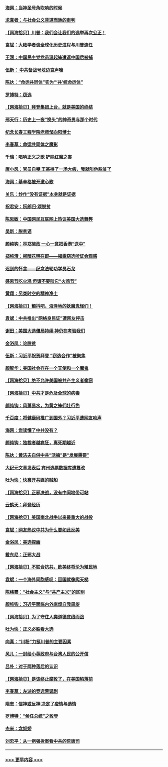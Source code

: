 #### [海网：当神圣号角吹响的时候](../pages/nsc993/n12595891.md?t=12051251) 
#### [求真者：与社会公义背道而驰的审判](../pages/nsc993/n12595868.md?t=12051251) 
#### [【网海拾贝】川普：我们会让我们的选举再次公正！](../pages/nsc993/n12594930.md?t=12051251) 
#### [袁斌：大陆学者谈全球化历史进程与川普连任](../pages/nsc993/n12594690.md?t=12051251) 
#### [王涵：中国民主党党员温起锋遣返中国后被捕](../pages/nsc993/n12594540.md?t=12051251) 
#### [伍新： 中共备战号坟边哀声嚎](../pages/nsc993/n12593086.md?t=12051251) 
#### [陈达：“命运共同体”实为“‘共’统命运体”](../pages/nsc993/n12590865.md?t=12051251) 
#### [罗博特：窃选](../pages/nsc993/n12590619.md?t=12051251) 
#### [【网海拾贝】拜登集团上台，就是美国的终结](../pages/nsc993/n12589725.md?t=12051251) 
#### [邢天行：历史上一夜“换头”的神奇男与那个时代](../pages/nsc993/n12589424.md?t=12051251) 
#### [纪念长春工程学院老师邹向阳博士](../pages/nsc993/n12585390.md?t=12051251) 
#### [李春草：命运共同体之魔影](../pages/nsc993/n12585026.md?t=12051251) 
#### [千瑞：唱响正义之歌 铲除红魔之害](../pages/nsc993/n12585002.md?t=12051251) 
#### [唐小风：官员自嘲 王某得了一场大病，我就叫他脱贫了](../pages/nsc993/n12584981.md?t=12051251) 
#### [海网：基辛格被开激心歌](../pages/nsc993/n12584946.md?t=12051251) 
#### [关乐：炒作“没有证据”本身就是证据](../pages/nsc993/n12583146.md?t=12051251) 
#### [祝君安：阮郎归‧颂脱贫](../pages/nsc993/n12583119.md?t=12051251) 
#### [陈思敏：中国网民互联网上热议美国大选舞弊](../pages/nsc993/n12582845.md?t=12051251) 
#### [吴新：脱贫谣](../pages/nsc993/n12580839.md?t=12051251) 
#### [颜纯钩：林郑施政 一心一意把香港“送中”](../pages/nsc993/n12580805.md?t=12051251) 
#### [郑纯清：柳暗花明在即——揭露窃选听证会观感](../pages/nsc993/n12580795.md?t=12051251) 
#### [迟到的怀念——纪念法轮功学员石龙](../pages/nsc993/n12580245.md?t=12051251) 
#### [感恩节吃火鸡  但请不要叫它“火鸡节”](../pages/nsc993/n12580252.md?t=12051251) 
#### [黄翔：另类时空的精神净土](../pages/nsc993/n12578638.md?t=12051251) 
#### [【网海拾贝】颤抖吧，沼泽地的妖魔鬼怪们！](../pages/nsc993/n12578552.md?t=12051251) 
#### [袁斌：中共推出“网络良民证”遭网友抨击](../pages/nsc993/n12578511.md?t=12051251) 
#### [谢田：美国大选僵局持续 神仍在考验我们](../pages/nsc993/n12577432.md?t=12051251) 
#### [金浴凤：论脱贫](../pages/nsc993/n12576386.md?t=12051251) 
#### [伍新：习近平祝贺拜登 “窃选合作”被聚焦](../pages/nsc993/n12576358.md?t=12051251) 
#### [颜智华：美国社会存在一个天使和一个魔鬼](../pages/nsc993/n12574299.md?t=12051251) 
#### [【网海拾贝】绝不允许美国被共产主义者偷窃](../pages/nsc993/n12573396.md?t=12051251) 
#### [【网海拾贝】中共才是危及全球的病毒](../pages/nsc993/n12571204.md?t=12051251) 
#### [颜纯钩：风萧易水，为黄之锋们壮行色](../pages/nsc993/n12571487.md?t=12051251) 
#### [千百度：将健康码推广到国外？习近平遭网友呛声](../pages/nsc993/n12570808.md?t=12051251) 
#### [海网：您读懂了中共没有？](../pages/nsc993/n12570487.md?t=12051251) 
#### [颜纯钩：独裁者越疯狂，离死期越近](../pages/nsc993/n12569055.md?t=12051251) 
#### [陈达：黄洁夫自供中共“活摘”是“发展需要”](../pages/nsc993/n12568541.md?t=12051251) 
#### [大纪元文章发表后 宾州选票数据库遭篡改](../pages/nsc993/n12568105.md?t=12051251) 
#### [吐为快：快离开共匪的贼船](../pages/nsc993/n12568462.md?t=12051251) 
#### [【网海拾贝】正邪决战，没有中间地带可站](../pages/nsc993/n12568439.md?t=12051251) 
#### [云鹤天：拜登经历](../pages/nsc993/n12567294.md?t=12051251) 
#### [【网海拾贝】美国南北战争以来最重大的战役](../pages/nsc993/n12567247.md?t=12051251) 
#### [袁斌：网友热议中共为什么要如此反美](../pages/nsc993/n12567162.md?t=12051251) 
#### [金浴凤：美选探幽](../pages/nsc993/n12567147.md?t=12051251) 
#### [戴东尼：正邪大战](../pages/nsc993/n12567033.md?t=12051251) 
#### [【网海拾贝】不联合抗共，欧美终将沦为殖民地](../pages/nsc993/n12565068.md?t=12051251) 
#### [袁斌：一个海外同胞感叹：回国就像爬天梯](../pages/nsc993/n12564986.md?t=12051251) 
#### [陈纬霆：“社会主义”与“共产主义”的区别](../pages/nsc993/n12562417.md?t=12051251) 
#### [颜纯钩：习近平面临内外麻烦自我周旋](../pages/nsc993/n12563356.md?t=12051251) 
#### [【网海拾贝】为了守住人类道德底线而战](../pages/nsc993/n12562542.md?t=12051251) 
#### [吐为快：正义必胜看大选](../pages/nsc993/n12561967.md?t=12051251) 
#### [向真：“川粉”力挺川普的主要因素](../pages/nsc993/n12560774.md?t=12051251) 
#### [风儿：一封给小英政府与台湾人民的公开信](../pages/nsc993/n12560581.md?t=12051251) 
#### [吕朴：对于两种落后的认识](../pages/nsc993/n12560492.md?t=12051251) 
#### [【网海拾贝】是该终止腐败了，在美国陷落前](../pages/nsc993/n12559936.md?t=12051251) 
#### [李春草：左派的竞选荒诞剧](../pages/nsc993/n12558380.md?t=12051251) 
#### [隋志：信神或反神 决定了疫情与选情](../pages/nsc993/n12558255.md?t=12051251) 
#### [罗博特：“候任总统”之败登](../pages/nsc993/n12558189.md?t=12051251) 
#### [杰米：念奴娇](../pages/nsc993/n12558174.md?t=12051251) 
#### [刘忠平：从一例强拆案看中共的荒唐司](../pages/nsc993/n12558036.md?t=12051251) 

----
#### [ >>> 更早内容 <<< ](../indexes/nsc993-earlier.md)

